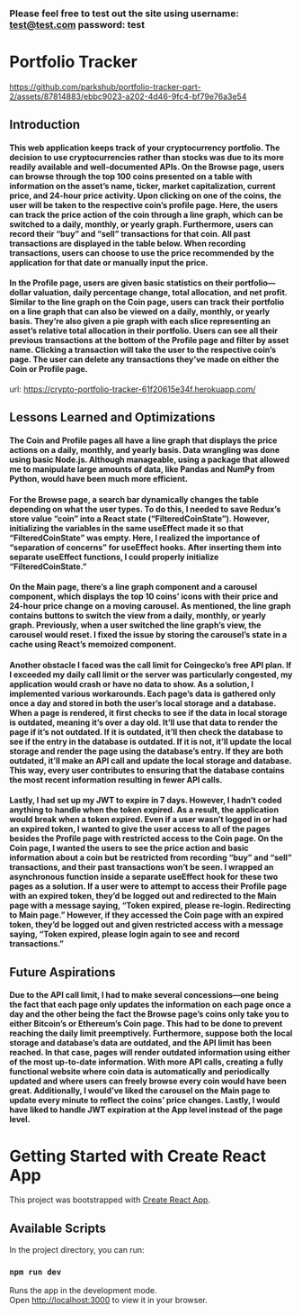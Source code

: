 ### Please feel free to test out the site using username: test@test.com password: test

# Portfolio Tracker

https://github.com/parkshub/portfolio-tracker-part-2/assets/87814883/ebbc9023-a202-4d46-9fc4-bf79e76a3e54

## Introduction

#### This web application keeps track of your cryptocurrency portfolio. The decision to use cryptocurrencies rather than stocks was due to its more readily available and well-documented APIs. On the Browse page, users can browse through the top 100 coins presented on a table with information on the asset’s name, ticker, market capitalization, current price, and 24-hour price activity. Upon clicking on one of the coins, the user will be taken to the respective coin’s profile page. Here, the users can track the price action of the coin through a line graph, which can be switched to a daily, monthly, or yearly graph. Furthermore, users can record their “buy” and “sell” transactions for that coin. All past transactions are displayed in the table below. When recording transactions, users can choose to use the price recommended by the application for that date or manually input the price.

#### In the Profile page, users are given basic statistics on their portfolio—dollar valuation, daily percentage change, total allocation, and net profit. Similar to the line graph on the Coin page, users can track their portfolio on a line graph that can also be viewed on a daily, monthly, or yearly basis. They’re also given a pie graph with each slice representing an asset’s relative total allocation in their portfolio. Users can see all their previous transactions at the bottom of the Profile page and filter by asset name. Clicking a transaction will take the user to the respective coin’s page. The user can delete any transactions they’ve made on either the Coin or Profile page.

url: https://crypto-portfolio-tracker-61f20615e34f.herokuapp.com/

## Lessons Learned and Optimizations

#### The Coin and Profile pages all have a line graph that displays the price actions on a daily, monthly, and yearly basis. Data wrangling was done using basic Node.js. Although manageable, using a package that allowed me to manipulate large amounts of data, like Pandas and NumPy from Python, would have been much more efficient.

#### For the Browse page, a search bar dynamically changes the table depending on what the user types. To do this, I needed to save Redux’s store value “coin” into a React state (“FilteredCoinState”). However, initializing the variables in the same useEffect made it so that “FilteredCoinState” was empty. Here, I realized the importance of “separation of concerns” for useEffect hooks. After inserting them into separate useEffect functions, I could properly initialize “FilteredCoinState.” 

#### On the Main page, there’s a line graph component and a carousel component, which displays the top 10 coins’ icons with their price and 24-hour price change on a moving carousel. As mentioned, the line graph contains buttons to switch the view from a daily, monthly, or yearly graph. Previously, when a user switched the line graph’s view, the carousel would reset. I fixed the issue by storing the carousel’s state in a cache using React’s memoized component. 

#### Another obstacle I faced was the call limit for Coingecko’s free API plan. If I exceeded my daily call limit or the server was particularly congested, my application would crash or have no data to show. As a solution, I implemented various workarounds. Each page’s data is gathered only once a day and stored in both the user’s local storage and a database. When a page is rendered, it first checks to see if the data in local storage is outdated, meaning it’s over a day old. It’ll use that data to render the page if it’s not outdated. If it is outdated, it’ll then check the database to see if the entry in the database is outdated. If it is not, it’ll update the local storage and render the page using the database’s entry. If they are both outdated, it’ll make an API call and update the local storage and database. This way, every user contributes to ensuring that the database contains the most recent information resulting in fewer API calls.

#### Lastly, I had set up my JWT to expire in 7 days. However, I hadn’t coded anything to handle when the token expired. As a result, the application would break when a token expired. Even if a user wasn’t logged in or had an expired token, I wanted to give the user access to all of the pages besides the Profile page with restricted access to the Coin page. On the Coin page, I wanted the users to see the price action and basic information about a coin but be restricted from recording “buy” and “sell” transactions, and their past transactions won’t be seen. I wrapped an asynchronous function inside a separate useEffect hook for these two pages as a solution. If a user were to attempt to access their Profile page with an expired token, they’d be logged out and redirected to the Main page with a message saying, “Token expired, please re-login. Redirecting to Main page.” However, if they accessed the Coin page with an expired token, they’d be logged out and given restricted access with a message saying, “Token expired, please login again to see and record transactions.”

## Future Aspirations

#### Due to the API call limit, I had to make several concessions—one being the fact that each page only updates the information on each page once a day and the other being the fact the Browse page’s coins only take you to either Bitcoin’s or Ethereum’s Coin page. This had to be done to prevent reaching the daily limit preemptively. Furthermore, suppose both the local storage and database’s data are outdated, and the API limit has been reached. In that case, pages will render outdated information using either of the most up-to-date information. With more API calls, creating a fully functional website where coin data is automatically and periodically updated and where users can freely browse every coin would have been great. Additionally, I would’ve liked the carousel on the Main page to update every minute to reflect the coins’ price changes. Lastly, I would have liked to handle JWT expiration at the App level instead of the page level. 


# Getting Started with Create React App

This project was bootstrapped with [Create React App](https://github.com/facebook/create-react-app).

## Available Scripts

In the project directory, you can run:

### `npm run dev`

Runs the app in the development mode.\
Open [http://localhost:3000](http://localhost:3000) to view it in your browser.

